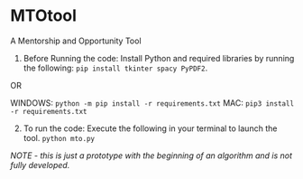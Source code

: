 # MTOtool

A Mentorship and Opportunity Tool

1. Before Running the code:
   Install Python and required libraries by running the following:
   `pip install tkinter spacy PyPDF2`.

OR

WINDOWS: `python -m pip install -r requirements.txt`
MAC: `pip3 install -r requirements.txt`

2. To run the code:
   Execute the following in your terminal to launch the tool.
   `python mto.py`

_NOTE - this is just a prototype with the beginning of an algorithm and is not fully developed._
